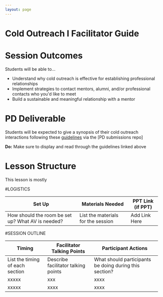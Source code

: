 ```yaml
---
layout: page
---
```


# Cold Outreach I Facilitator Guide


# Session Outcomes
Students will be able to...

* Understand why cold outreach is effective for establishing professional relationships
* Implement strategies to contact mentors, alumni, and/or professional contacts who you'd like to meet
* Build a sustainable and meaningful relationship with a mentor

# PD Deliverable
Students will be expected to give a synopsis of their cold outreach interactions following these [guidelines](./cold_outreach_i_guidelines) via the [PD submissions repo]

**Do:** Make sure to display and read through the guidelines linked above

# Lesson Structure
This lesson is mostly

#LOGISTICS

| Set Up | Materials Needed | PPT Link (if PPT)|
| ------ | ---------------- | ---------------- |
| How should the room be set up? What AV is needed? | List the materials for the session | Add Link Here |

#SESSION OUTLINE

| Timing        | Facilitator Talking Points           | Participant Actions  |
| ------------- | ------------- | ----- |
| List the timing of each section      |  Describe facilitator talking points | What should participants be doing during this section? |
| xxxxx | xxx  |  xxxx |
| xxxxx | xxxx |  xxxx |
